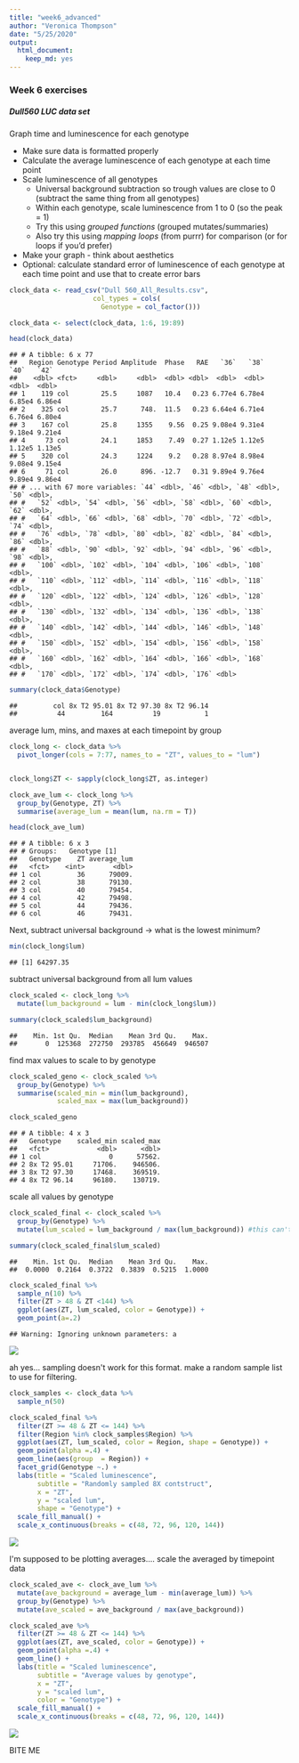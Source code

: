 ```yaml
---
title: "week6_advanced"
author: "Veronica Thompson"
date: "5/25/2020"
output: 
  html_document: 
    keep_md: yes
---
```




### Week 6 exercises

##### Dull560 LUC data set  
Graph time and luminescence for each genotype  
* Make sure data is formatted properly  
* Calculate the average luminescence of each genotype at each time point  
* Scale luminescence of all genotypes  
  + Universal background subtraction so trough values are close to 0 (subtract the same thing from all genotypes)  
  + Within each genotype, scale luminescence from 1 to 0 (so the peak = 1)  
  + Try this using *grouped functions* (grouped mutates/summaries)  
  + Also try this using *mapping loops* (from purrr) for comparison (or for loops if you’d prefer)  
* Make your graph - think about aesthetics  
* Optional: calculate standard error of luminescence of each genotype at each time point and use that to create error bars  
  

```r
clock_data <- read_csv("Dull 560_All_Results.csv",
                     col_types = cols(
                       Genotype = col_factor()))

clock_data <- select(clock_data, 1:6, 19:89)

head(clock_data)
```

```
## # A tibble: 6 x 77
##   Region Genotype Period Amplitude  Phase   RAE   `36`   `38`   `40`   `42`
##    <dbl> <fct>     <dbl>     <dbl>  <dbl> <dbl>  <dbl>  <dbl>  <dbl>  <dbl>
## 1    119 col        25.5     1087   10.4   0.23 6.77e4 6.78e4 6.85e4 6.86e4
## 2    325 col        25.7      748.  11.5   0.23 6.64e4 6.71e4 6.76e4 6.80e4
## 3    167 col        25.8     1355    9.56  0.25 9.08e4 9.31e4 9.18e4 9.21e4
## 4     73 col        24.1     1853    7.49  0.27 1.12e5 1.12e5 1.12e5 1.13e5
## 5    320 col        24.3     1224    9.2   0.28 8.97e4 8.98e4 9.08e4 9.15e4
## 6     71 col        26.0      896. -12.7   0.31 9.89e4 9.76e4 9.89e4 9.86e4
## # ... with 67 more variables: `44` <dbl>, `46` <dbl>, `48` <dbl>, `50` <dbl>,
## #   `52` <dbl>, `54` <dbl>, `56` <dbl>, `58` <dbl>, `60` <dbl>, `62` <dbl>,
## #   `64` <dbl>, `66` <dbl>, `68` <dbl>, `70` <dbl>, `72` <dbl>, `74` <dbl>,
## #   `76` <dbl>, `78` <dbl>, `80` <dbl>, `82` <dbl>, `84` <dbl>, `86` <dbl>,
## #   `88` <dbl>, `90` <dbl>, `92` <dbl>, `94` <dbl>, `96` <dbl>, `98` <dbl>,
## #   `100` <dbl>, `102` <dbl>, `104` <dbl>, `106` <dbl>, `108` <dbl>,
## #   `110` <dbl>, `112` <dbl>, `114` <dbl>, `116` <dbl>, `118` <dbl>,
## #   `120` <dbl>, `122` <dbl>, `124` <dbl>, `126` <dbl>, `128` <dbl>,
## #   `130` <dbl>, `132` <dbl>, `134` <dbl>, `136` <dbl>, `138` <dbl>,
## #   `140` <dbl>, `142` <dbl>, `144` <dbl>, `146` <dbl>, `148` <dbl>,
## #   `150` <dbl>, `152` <dbl>, `154` <dbl>, `156` <dbl>, `158` <dbl>,
## #   `160` <dbl>, `162` <dbl>, `164` <dbl>, `166` <dbl>, `168` <dbl>,
## #   `170` <dbl>, `172` <dbl>, `174` <dbl>, `176` <dbl>
```

```r
summary(clock_data$Genotype)
```

```
##         col 8x T2 95.01 8x T2 97.30 8x T2 96.14 
##          44         164          19           1
```

average lum, mins, and maxes at each timepoint by group

```r
clock_long <- clock_data %>%
  pivot_longer(cols = 7:77, names_to = "ZT", values_to = "lum")


clock_long$ZT <- sapply(clock_long$ZT, as.integer)

clock_ave_lum <- clock_long %>%
  group_by(Genotype, ZT) %>%
  summarise(average_lum = mean(lum, na.rm = T))

head(clock_ave_lum)
```

```
## # A tibble: 6 x 3
## # Groups:   Genotype [1]
##   Genotype    ZT average_lum
##   <fct>    <int>       <dbl>
## 1 col         36      79009.
## 2 col         38      79130.
## 3 col         40      79454.
## 4 col         42      79498.
## 5 col         44      79436.
## 6 col         46      79431.
```

Next, subtract universal background -> what is the lowest minimum?  

```r
min(clock_long$lum)
```

```
## [1] 64297.35
```

subtract universal background from all lum values

```r
clock_scaled <- clock_long %>%
  mutate(lum_background = lum - min(clock_long$lum))

summary(clock_scaled$lum_background)
```

```
##    Min. 1st Qu.  Median    Mean 3rd Qu.    Max. 
##       0  125368  272750  293785  456649  946507
```

find max values to scale to by genotype

```r
clock_scaled_geno <- clock_scaled %>%
  group_by(Genotype) %>%
  summarise(scaled_min = min(lum_background),
            scaled_max = max(lum_background))

clock_scaled_geno
```

```
## # A tibble: 4 x 3
##   Genotype    scaled_min scaled_max
##   <fct>            <dbl>      <dbl>
## 1 col                 0      57562.
## 2 8x T2 95.01     71706.    946506.
## 3 8x T2 97.30     17468.    369519.
## 4 8x T2 96.14     96180.    130719.
```

scale all values by genotype

```r
clock_scaled_final <- clock_scaled %>% 
  group_by(Genotype) %>%
  mutate(lum_scaled = lum_background / max(lum_background)) #this can't be right...

summary(clock_scaled_final$lum_scaled) 
```

```
##    Min. 1st Qu.  Median    Mean 3rd Qu.    Max. 
##  0.0000  0.2164  0.3722  0.3839  0.5215  1.0000
```


```r
clock_scaled_final %>%
  sample_n(10) %>%
  filter(ZT > 48 & ZT <144) %>%
  ggplot(aes(ZT, lum_scaled, color = Genotype)) +
  geom_point(a=.2)
```

```
## Warning: Ignoring unknown parameters: a
```

![](week6_files/figure-html/unnamed-chunk-7-1.png)<!-- -->

ah yes... sampling doesn't work for this format. make a random sample list to use for filtering. 


```r
clock_samples <- clock_data %>% 
  sample_n(50)

clock_scaled_final %>%
  filter(ZT >= 48 & ZT <= 144) %>%
  filter(Region %in% clock_samples$Region) %>%
  ggplot(aes(ZT, lum_scaled, color = Region, shape = Genotype)) +
  geom_point(alpha =.4) +
  geom_line(aes(group  = Region)) +
  facet_grid(Genotype ~.) +
  labs(title = "Scaled luminescence",
       subtitle = "Randomly sampled 8X contstruct",
       x = "ZT",
       y = "scaled lum",
       shape = "Genotype") + 
  scale_fill_manual() + 
  scale_x_continuous(breaks = c(48, 72, 96, 120, 144))
```

![](week6_files/figure-html/unnamed-chunk-8-1.png)<!-- -->

I'm supposed to be plotting averages....
scale the averaged by timepoint data

```r
clock_scaled_ave <- clock_ave_lum %>%
  mutate(ave_background = average_lum - min(average_lum)) %>%
  group_by(Genotype) %>%
  mutate(ave_scaled = ave_background / max(ave_background))

clock_scaled_ave %>%
  filter(ZT >= 48 & ZT <= 144) %>%
  ggplot(aes(ZT, ave_scaled, color = Genotype)) +
  geom_point(alpha =.4) +
  geom_line() +
  labs(title = "Scaled luminescence",
       subtitle = "Average values by genotype",
       x = "ZT",
       y = "scaled lum", 
       color = "Genotype") + 
  scale_fill_manual() + 
  scale_x_continuous(breaks = c(48, 72, 96, 120, 144))
```

![](week6_files/figure-html/unnamed-chunk-9-1.png)<!-- -->

BITE ME
